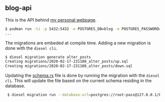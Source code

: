 ## blog-api

This is the API behind [my personal webpage](https://victor.cloudflavor.io).

```bash
$ podman run -ti -p 5432:5432 -e POSTGRES_DB=blog -e POSTGRES_PASSWORD=123123 -e POSTGRES_USER=user postgres:11.5
...
```

The migrations are embeded at compile time.
Adding a new migration is done with the `diesel cli`.

```bash
$ diesel migration generate alter_posts
Creating migrations/2020-02-17-231108_alter_posts/up.sql
Creating migrations/2020-02-17-231108_alter_posts/down.sql
```

Updating the [schema.rs](src/schema.rs) file is done by running the migration
with the `diesel cli`. This will update the file based on the current schema
residing in the database.

```bash
 $ diesel migration run --database-url=postgres://root:pass@127.0.0.1/blog
```
